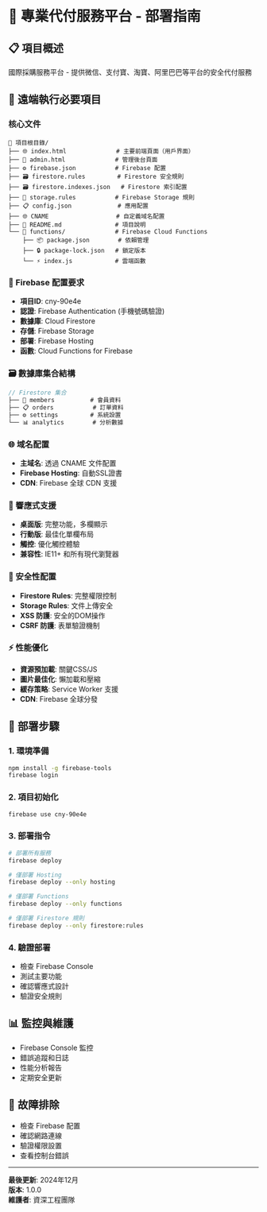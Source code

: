 # 🚀 專業代付服務平台 - 部署指南

## 📋 項目概述
國際採購服務平台 - 提供微信、支付寶、淘寶、阿里巴巴等平台的安全代付服務

## 🔧 遠端執行必要項目

### 核心文件
```
📁 項目根目錄/
├── 🌐 index.html              # 主要前端頁面（用戶界面）
├── 🔧 admin.html              # 管理後台頁面
├── ⚙️ firebase.json           # Firebase 配置
├── 🗃️ firestore.rules         # Firestore 安全規則
├── 🗃️ firestore.indexes.json   # Firestore 索引配置
├── 💾 storage.rules           # Firebase Storage 規則
├── 📋 config.json             # 應用配置
├── 🌐 CNAME                   # 自定義域名配置
├── 📄 README.md               # 項目說明
└── 📁 functions/              # Firebase Cloud Functions
    ├── 📦 package.json        # 依賴管理
    ├── 🔒 package-lock.json   # 鎖定版本
    └── ⚡ index.js            # 雲端函數
```

### 🔑 Firebase 配置要求
- **項目ID**: cny-90e4e
- **認證**: Firebase Authentication (手機號碼驗證)
- **數據庫**: Cloud Firestore
- **存儲**: Firebase Storage
- **部署**: Firebase Hosting
- **函數**: Cloud Functions for Firebase

### 🗃️ 數據庫集合結構
```javascript
// Firestore 集合
├── 👥 members          # 會員資料
├── 📋 orders           # 訂單資料  
├── ⚙️ settings         # 系統設置
└── 📊 analytics        # 分析數據
```

### 🌐 域名配置
- **主域名**: 透過 CNAME 文件配置
- **Firebase Hosting**: 自動SSL證書
- **CDN**: Firebase 全球 CDN 支援

### 📱 響應式支援
- **桌面版**: 完整功能，多欄顯示
- **行動版**: 最佳化單欄布局
- **觸控**: 優化觸控體驗
- **兼容性**: IE11+ 和所有現代瀏覽器

### 🔐 安全性配置
- **Firestore Rules**: 完整權限控制
- **Storage Rules**: 文件上傳安全
- **XSS 防護**: 安全的DOM操作
- **CSRF 防護**: 表單驗證機制

### ⚡ 性能優化
- **資源預加載**: 關鍵CSS/JS
- **圖片最佳化**: 懶加載和壓縮
- **緩存策略**: Service Worker 支援
- **CDN**: Firebase 全球分發

## 🚀 部署步驟

### 1. 環境準備
```bash
npm install -g firebase-tools
firebase login
```

### 2. 項目初始化
```bash
firebase use cny-90e4e
```

### 3. 部署指令
```bash
# 部署所有服務
firebase deploy

# 僅部署 Hosting
firebase deploy --only hosting

# 僅部署 Functions  
firebase deploy --only functions

# 僅部署 Firestore 規則
firebase deploy --only firestore:rules
```

### 4. 驗證部署
- 檢查 Firebase Console
- 測試主要功能
- 確認響應式設計
- 驗證安全規則

## 📊 監控與維護
- Firebase Console 監控
- 錯誤追蹤和日誌
- 性能分析報告
- 定期安全更新

## 🔧 故障排除
- 檢查 Firebase 配置
- 確認網路連線
- 驗證權限設置
- 查看控制台錯誤

---
**最後更新**: 2024年12月  
**版本**: 1.0.0  
**維護者**: 資深工程團隊 
